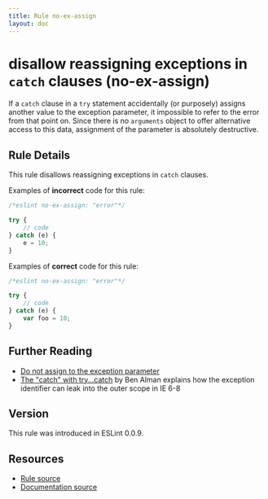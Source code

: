 ```yaml
---
title: Rule no-ex-assign
layout: doc
---
```

<!-- Note: No pull requests accepted for this file. See README.md in the root directory for details. -->

# disallow reassigning exceptions in `catch` clauses (no-ex-assign)

If a `catch` clause in a `try` statement accidentally (or purposely) assigns another value to the exception parameter, it impossible to refer to the error from that point on.
Since there is no `arguments` object to offer alternative access to this data, assignment of the parameter is absolutely destructive.

## Rule Details

This rule disallows reassigning exceptions in `catch` clauses.

Examples of **incorrect** code for this rule:

```js
/*eslint no-ex-assign: "error"*/

try {
    // code
} catch (e) {
    e = 10;
}
```

Examples of **correct** code for this rule:

```js
/*eslint no-ex-assign: "error"*/

try {
    // code
} catch (e) {
    var foo = 10;
}
```

## Further Reading

* [Do not assign to the exception parameter](http://jslinterrors.com/do-not-assign-to-the-exception-parameter/)
* [The "catch" with try...catch](http://weblog.bocoup.com/the-catch-with-try-catch/) by Ben Alman explains how the exception identifier can leak into the outer scope in IE 6-8

## Version

This rule was introduced in ESLint 0.0.9.

## Resources

* [Rule source](https://github.com/eslint/eslint/tree/master/lib/rules/no-ex-assign.js)
* [Documentation source](https://github.com/eslint/eslint/tree/master/docs/rules/no-ex-assign.md)
